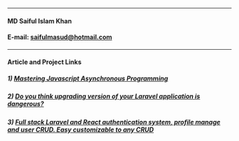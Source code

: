__                         __
#### **MD Saiful Islam Khan**
#### E-mail: [saifulmasud@hotmail.com](mailto:saifulmasud@hotmail.com)

__                         __
#### **Article and Project Links**
##### 1) <a href="https://masudsaiful.github.io/javascript-async-await-step-by-step-tutorial/" target="_blank">Mastering Javascript Asynchronous Programming</a>
##### 2) <a href="https://saifulmasud.weebly.com/sharing-thoughts/do-you-think-upgrading-version-of-your-laravel-application-is-dangerous" target="_blank">Do you think upgrading version of your Laravel application is dangerous?</a>
##### 3) <a href="https://github.com/masudsaiful/laravel-sanctum-react-auth-profile-usercrud-starter-boilerplate.git" target="_blank">Full stack Laravel and React authentication system, profile manage and user CRUD. Easy customizable to any CRUD</a>




